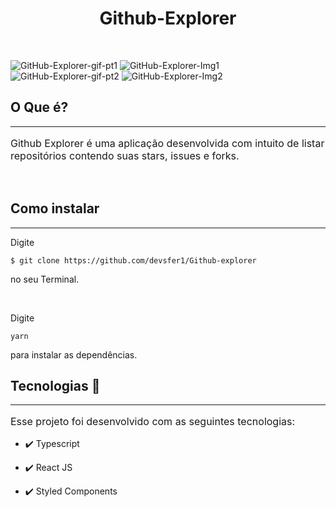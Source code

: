 <h1 align="center">
   Github-Explorer
</h1>

<br>

![GitHub-Explorer-gif-pt1](https://user-images.githubusercontent.com/58652794/110302801-66d79500-7fd8-11eb-9154-8bd86c0417bf.gif)
![GitHub-Explorer-Img1](https://user-images.githubusercontent.com/58652794/110302866-7ce55580-7fd8-11eb-8c20-18522f75de8e.png)
![GitHub-Explorer-gif-pt2](https://user-images.githubusercontent.com/58652794/110303090-bf0e9700-7fd8-11eb-8e78-258dc69c8923.gif)
![GitHub-Explorer-Img2](https://user-images.githubusercontent.com/58652794/110303136-ca61c280-7fd8-11eb-81c1-dcf3b9d832a7.png)
<br>
<h2>
   O Que é?
</h2>
<hr>
<p style="font-size:16px">Github Explorer é uma aplicação desenvolvida com intuito de listar repositórios contendo suas stars, issues e forks. </p>
<br>
<h2>
   Como instalar
</h2>
<hr>
<p>Digite <pre><code>$ git clone https://github.com/devsfer1/Github-explorer</code></pre> no seu Terminal.</p>
<br>
<p>Digite <pre><code>yarn</code></pre> para instalar as dependências.</p>
<h2>Tecnologias 🚀</h2>
<hr>
<p style="font-size:16px">
Esse projeto foi desenvolvido com as seguintes tecnologias:</p>

- ✔️ Typescript

- ✔️ React JS

- ✔️ Styled Components









